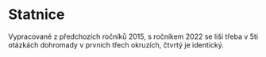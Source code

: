 # Statnice
Vypracované z předchozích ročníků 2015, s ročníkem 2022 se liší třeba v 5ti otázkách dohromady v prvnich třech okruzích, čtvrtý je identický.
